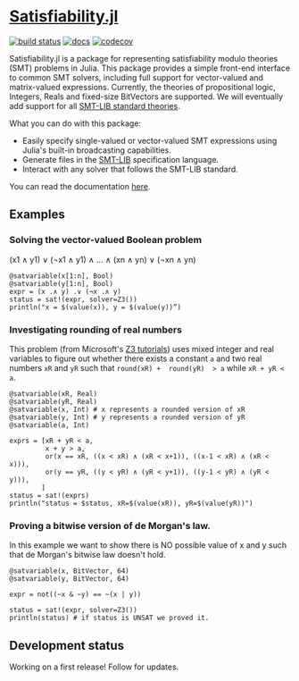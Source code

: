 # [Satisfiability.jl](https://elsoroka.github.io/Satisfiability.jl)

[![build status](https://github.com/elsoroka/Satisfiability.jl/actions/workflows/ci.yml/badge.svg?branch=main)](https://github.com/elsoroka/Satisfiability.jl/actions/workflows/CI.yml?query=branch%3Amain) [![docs](https://github.com/elsoroka/Satisfiability.jl/actions/workflows/docs.yml/badge.svg)](https://elsoroka.github.io/Satisfiability.jl/) [![codecov](https://codecov.io/gh/elsoroka/BooleanSatisfiability.jl/branch/main/graph/badge.svg?token=84BIREQL46)](https://codecov.io/gh/elsoroka/BooleanSatisfiability.jl)

Satisfiability.jl is a package for representing satisfiability modulo theories (SMT) problems in Julia. This package provides a simple front-end interface to common SMT solvers, including full support for vector-valued and matrix-valued expressions. Currently, the theories of propositional logic, Integers, Reals and fixed-size BitVectors are supported. We will eventually add support for all [SMT-LIB standard theories](http://smtlib.cs.uiowa.edu/theories.shtml).

What you can do with this package:
* Easily specify single-valued or vector-valued SMT expressions using Julia's built-in broadcasting capabilities.
* Generate files in the [SMT-LIB](http://www.smtlib.org/) specification language.
* Interact with any solver that follows the SMT-LIB standard.

You can read the documentation [here](https://elsoroka.github.io/Satisfiability.jl/dev/).

## Examples

### Solving the vector-valued Boolean problem
(x1 ∧ y1) ∨ (¬x1 ∧ y1) ∧ ... ∧ (xn ∧ yn) ∨ (¬xn ∧ yn)
```
@satvariable(x[1:n], Bool)
@satvariable(y[1:n], Bool)
expr = (x .∧ y) .∨ (¬x .∧ y)
status = sat!(expr, solver=Z3())
println("x = $(value(x)), y = $(value(y))”)
```

### Investigating rounding of real numbers
This problem (from Microsoft's [Z3 tutorials](https://microsoft.github.io/z3guide/docs/theories/Arithmetic)) uses mixed integer and real variables to figure out whether there exists a constant `a` and two real numbers `xR` and `yR` such that `round(xR) +  round(yR)  > a` while `xR + yR < a`.
```
@satvariable(xR, Real)
@satvariable(yR, Real)
@satvariable(x, Int) # x represents a rounded version of xR
@satvariable(y, Int) # y represents a rounded version of yR
@satvariable(a, Int)

exprs = [xR + yR < a,
         x + y > a,
         or(x == xR, ((x < xR) ∧ (xR < x+1)), ((x-1 < xR) ∧ (xR < x))),
         or(y == yR, ((y < yR) ∧ (yR < y+1)), ((y-1 < yR) ∧ (yR < y))),
        ]
status = sat!(exprs)
println("status = $status, xR=$(value(xR)), yR=$(value(yR))")
```

### Proving a bitwise version of de Morgan's law.
In this example we want to show there is NO possible value of x and y such that de Morgan's bitwise law doesn't hold.
```
@satvariable(x, BitVector, 64)
@satvariable(y, BitVector, 64)

expr = not((~x & ~y) == ~(x | y))

status = sat!(expr, solver=Z3())
println(status) # if status is UNSAT we proved it.
```

## Development status
Working on a first release! Follow for updates.
